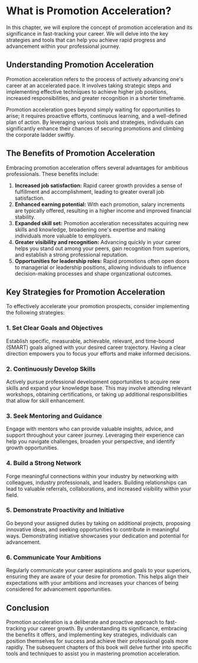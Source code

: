 What is Promotion Acceleration?
==========================================

In this chapter, we will explore the concept of promotion acceleration and its significance in fast-tracking your career. We will delve into the key strategies and tools that can help you achieve rapid progress and advancement within your professional journey.

Understanding Promotion Acceleration
------------------------------------

Promotion acceleration refers to the process of actively advancing one's career at an accelerated pace. It involves taking strategic steps and implementing effective techniques to achieve higher job positions, increased responsibilities, and greater recognition in a shorter timeframe.

Promotion acceleration goes beyond simply waiting for opportunities to arise; it requires proactive efforts, continuous learning, and a well-defined plan of action. By leveraging various tools and strategies, individuals can significantly enhance their chances of securing promotions and climbing the corporate ladder swiftly.

The Benefits of Promotion Acceleration
--------------------------------------

Embracing promotion acceleration offers several advantages for ambitious professionals. These benefits include:

1. **Increased job satisfaction:** Rapid career growth provides a sense of fulfillment and accomplishment, leading to greater overall job satisfaction.
2. **Enhanced earning potential:** With each promotion, salary increments are typically offered, resulting in a higher income and improved financial stability.
3. **Expanded skill set:** Promotion acceleration necessitates acquiring new skills and knowledge, broadening one's expertise and making individuals more valuable to employers.
4. **Greater visibility and recognition:** Advancing quickly in your career helps you stand out among your peers, gain recognition from superiors, and establish a strong professional reputation.
5. **Opportunities for leadership roles:** Rapid promotions often open doors to managerial or leadership positions, allowing individuals to influence decision-making processes and shape organizational outcomes.

Key Strategies for Promotion Acceleration
-----------------------------------------

To effectively accelerate your promotion prospects, consider implementing the following strategies:

### 1. Set Clear Goals and Objectives

Establish specific, measurable, achievable, relevant, and time-bound (SMART) goals aligned with your desired career trajectory. Having a clear direction empowers you to focus your efforts and make informed decisions.

### 2. Continuously Develop Skills

Actively pursue professional development opportunities to acquire new skills and expand your knowledge base. This may involve attending relevant workshops, obtaining certifications, or taking up additional responsibilities that allow for skill enhancement.

### 3. Seek Mentoring and Guidance

Engage with mentors who can provide valuable insights, advice, and support throughout your career journey. Leveraging their experience can help you navigate challenges, broaden your perspective, and identify growth opportunities.

### 4. Build a Strong Network

Forge meaningful connections within your industry by networking with colleagues, industry professionals, and leaders. Building relationships can lead to valuable referrals, collaborations, and increased visibility within your field.

### 5. Demonstrate Proactivity and Initiative

Go beyond your assigned duties by taking on additional projects, proposing innovative ideas, and seeking opportunities to contribute in meaningful ways. Demonstrating initiative showcases your dedication and potential for advancement.

### 6. Communicate Your Ambitions

Regularly communicate your career aspirations and goals to your superiors, ensuring they are aware of your desire for promotion. This helps align their expectations with your ambitions and increases your chances of being considered for advancement opportunities.

Conclusion
----------

Promotion acceleration is a deliberate and proactive approach to fast-tracking your career growth. By understanding its significance, embracing the benefits it offers, and implementing key strategies, individuals can position themselves for success and achieve their professional goals more rapidly. The subsequent chapters of this book will delve further into specific tools and techniques to assist you in mastering promotion acceleration.
